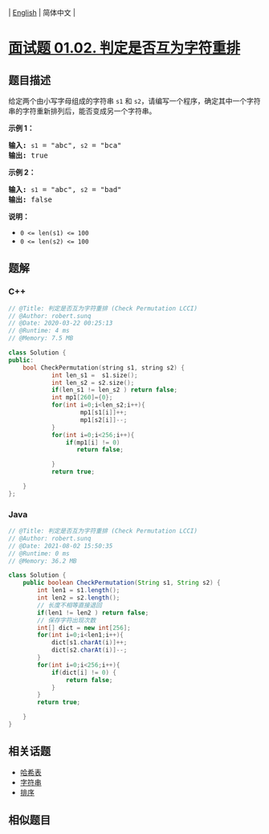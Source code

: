 
| [English](README_EN.md) | 简体中文 |

# [面试题 01.02. 判定是否互为字符重排](https://leetcode.cn//problems/check-permutation-lcci/)

## 题目描述

<p>给定两个由小写字母组成的字符串 <code>s1</code> 和 <code>s2</code>，请编写一个程序，确定其中一个字符串的字符重新排列后，能否变成另一个字符串。</p>

<p><strong>示例 1：</strong></p>

<pre>
<strong>输入:</strong> <code>s1</code> = "abc", <code>s2</code> = "bca"
<strong>输出:</strong> true 
</pre>

<p><strong>示例 2：</strong></p>

<pre>
<strong>输入:</strong> <code>s1</code> = "abc", <code>s2</code> = "bad"
<strong>输出:</strong> false
</pre>

<p><strong>说明：</strong></p>

<ul>
	<li><code>0 &lt;= len(s1) &lt;= 100 </code></li>
	<li><code>0 &lt;= len(s2) &lt;= 100 </code></li>
</ul>


## 题解


### C++

```C++
// @Title: 判定是否互为字符重排 (Check Permutation LCCI)
// @Author: robert.sunq
// @Date: 2020-03-22 00:25:13
// @Runtime: 4 ms
// @Memory: 7.5 MB

class Solution {
public:
    bool CheckPermutation(string s1, string s2) {
            int len_s1 =  s1.size();
            int len_s2 = s2.size();
            if(len_s1 != len_s2 ) return false;
            int mp1[260]={0};
            for(int i=0;i<len_s2;i++){
                    mp1[s1[i]]++;
                    mp1[s2[i]]--;
            }
            for(int i=0;i<256;i++){
                if(mp1[i] != 0)
                   return false;

            }
            return true;

    }
};
```



### Java

```Java
// @Title: 判定是否互为字符重排 (Check Permutation LCCI)
// @Author: robert.sunq
// @Date: 2021-08-02 15:50:35
// @Runtime: 0 ms
// @Memory: 36.2 MB

class Solution {
    public boolean CheckPermutation(String s1, String s2) {
        int len1 = s1.length();
        int len2 = s2.length();
        // 长度不相等直接退回
        if(len1 != len2 ) return false;
        // 保存字符出现次数
        int[] dict = new int[256];
        for(int i=0;i<len1;i++){
            dict[s1.charAt(i)]++;
            dict[s2.charAt(i)]--;
        }
        for(int i=0;i<256;i++){
            if(dict[i] != 0) {
                return false;
            }
        }
        return true;

    }
}
```



## 相关话题

- [哈希表](https://leetcode.cn//tag/hash-table)
- [字符串](https://leetcode.cn//tag/string)
- [排序](https://leetcode.cn//tag/sorting)

## 相似题目



